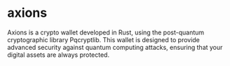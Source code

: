 # axions
Axions is a crypto wallet developed in Rust, using the post-quantum cryptographic library Pqcryptlib. This wallet is designed to provide advanced security against quantum computing attacks, ensuring that your digital assets are always protected.
